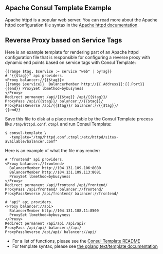 Apache Consul Template Example
------------------------------
Apache httpd is a popular web server. You can read more about the Apache httpd configuration file syntax in the [Apache httpd documentation](https://httpd.apache.org/docs/).


## Reverse Proxy based on Service Tags
Here is an example template for rendering part of an Apache httpd configuration file that is responsible for configuring a reverse proxy with dynamic end points based on service tags with Consul Template:

```liquid
{{range $tag, $service := service "web" | byTag}}
# "{{$tag}}" api providers.
<Proxy balancer://{{$tag}}>
{{range $service}}  BalancerMember http://{{.Address}}:{{.Port}}
{{end}} ProxySet lbmethod=bybusyness
</Proxy>
Redirect permanent /api/{{$tag}} /api/{{$tag}}/
ProxyPass /api/{{$tag}}/ balancer://{{$tag}}/
ProxyPassReverse /api/{{$tag}}/ balancer://{{$tag}}/
{{end}}
```

Save this file to disk at a place reachable by the Consul Template process like `/tmp/httpd.conf.ctmpl` and run Consul Template:

```shell
$ consul-template \
  -template="/tmp/httpd.conf.ctmpl:/etc/httpd/sites-available/balancer.conf"
```

Here is an example of what the file may render:

```text
# "frontend" api providers.
<Proxy balancer://frontend>
  BalancerMember http://104.131.109.106:8080
  BalancerMember http://104.131.109.113:8081
  ProxySet lbmethod=bybusyness
</Proxy>
Redirect permanent /api/frontend /api/frontend/
ProxyPass /api/frontend/ balancer://frontend/
ProxyPassReverse /api/frontend/ balancer://frontend/

# "api" api providers.
<Proxy balancer://api>
  BalancerMember http://104.131.108.11:8500
  ProxySet lbmethod=bybusyness
</Proxy>
Redirect permanent /api/api /api/api/
ProxyPass /api/api/ balancer://api/
ProxyPassReverse /api/api/ balancer://api/
```

- For a list of functions, please see the [Consul Template README](https://github.com/udacity/consul-template)
- For template syntax, please see [the golang text/template documentation](https://golang.org/pkg/text/template/)
